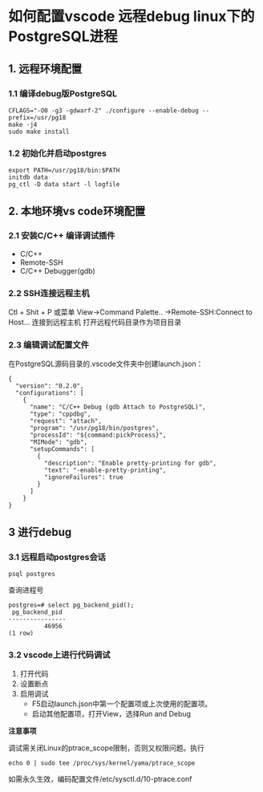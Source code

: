 # 如何配置vscode 远程debug linux下的PostgreSQL进程

## 1. 远程环境配置

### 1.1 编译‌debug版‌PostgreSQL
```
CFLAGS="-O0 -g3 -gdwarf-2" ./configure --enable-debug --prefix=/usr/pg18
make -j4
sudo make install
```

### 1.2 初始化并启动postgres
```
export PATH=/usr/pg18/bin:$PATH
initdb data
pg_ctl -D data start -l logfile
```

## 2. 本地环境vs code环境配置

### 2.1 安装C/C++ 编译调试插件
- C/C++
- Remote-SSH
- C/C++ Debugger(gdb)

### 2.2 SSH连接远程主机
Ctl + Shit + P 或菜单 View->Command Palette.. ->Remote-SSH:Connect to Host... 连接到远程主机
打开远程代码目录作为项目目录

### 2.3 ‌编辑调试配置文件‌
在PostgreSQL源码目录的.vscode文件夹中创建launch.json：

```
{
  "version": "0.2.0",
  "configurations": [
    {
      "name": "C/C++ Debug (gdb Attach to PostgreSQL)",
      "type": "cppdbg",
      "request": "attach",
      "program": "/usr/pg18/bin/postgres",
      "processId": "${command:pickProcess}",
      "MIMode": "gdb",
      "setupCommands": [
        {
          "description": "Enable pretty-printing for gdb",
          "text": "-enable-pretty-printing",
          "ignoreFailures": true
        }
      ]
    }
}
```

## 3  进行debug

### 3.1 远程启动postgres会话
```
psql postgres 
```

查询进程号
```
postgres=# select pg_backend_pid();
 pg_backend_pid
----------------
          46956
(1 row)
```

### 3.2 vscode上进行代码调试
1. 打开代码
2. 设置断点
3. 启用调试
   - F5启动launch.json中第一个配置项或上次使用的配置项。
   - 启动其他配置项，打开View，选择Run and Debug

**注意事项**

调试需关闭Linux的ptrace_scope限制，‌否则又权限问题‌。执行
```
echo 0 | sudo tee /proc/sys/kernel/yama/ptrace_scope
```
如需永久生效，编码配置文件/etc/sysctl.d/10-ptrace.conf

